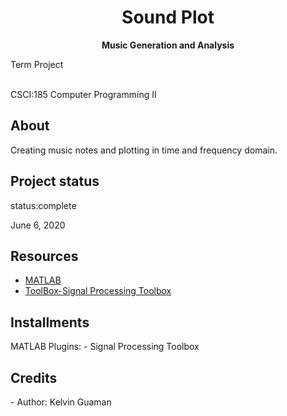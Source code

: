 
<h1 align="center">Sound Plot</h1>
  <p align="center"><strong>Music Generation and Analysis </strong>
  <p> Term Project</p>
   <br>CSCI:185 Computer Programming II </p>
   

  <h2>About</h2>
 Creating music notes and plotting in time and frequency domain.



<h2>Project status</h2>
 status:complete 
 <p>June 6, 2020</p>
 
<h2>Resources</h2>
<ul>
  <li><a href="https://www.mathworks.com/products/matlab.html" target="_blank">MATLAB</a></li>
  <li><a href="https://www.mathworks.com/help/signal/referencelist.html?type=app&s_tid=CRUX_topnav" target="_blank">ToolBox-Signal Processing Toolbox</a></li>
</ul> 
<h2>Installments</h2>
MATLAB
Plugins:
	- Signal Processing Toolbox

<h2>Credits</h2>
- Author: Kelvin Guaman
